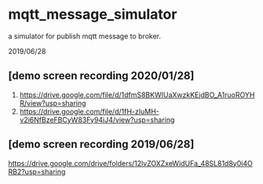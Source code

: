 # mqtt_message_simulator
 a simulator for publish mqtt message to broker.
 
 2019/06/28

## [demo screen recording 2020/01/28]
01. https://drive.google.com/file/d/1dfmS8BKWIUaXwzkKEjdBO_A1ruoROYHR/view?usp=sharing
02. https://drive.google.com/file/d/1fH-zIuMH-v2i6NfBzeFBCyW83Fy94iJ4/view?usp=sharing

## [demo screen recording 2019/06/28]
https://drive.google.com/drive/folders/12lvZOXZxeWidUFa_48SL81d8y0i4ORB2?usp=sharing
